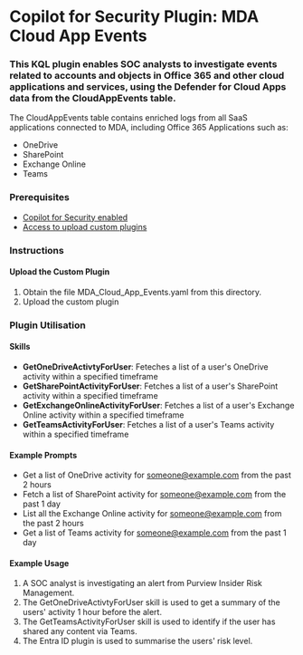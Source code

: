 # Copilot for Security Plugin: MDA Cloud App Events

### This KQL plugin enables SOC analysts to investigate events related to accounts and objects in Office 365 and other cloud applications and services, using the Defender for Cloud Apps data from the CloudAppEvents table. 

The CloudAppEvents table contains enriched logs from all SaaS applications connected to MDA, including Office 365 Applications such as:
- OneDrive
- SharePoint
- Exchange Online
- Teams

### Prerequisites

-   [Copilot for Security enabled](https://learn.microsoft.com/en-us/security-copilot/get-started-security-copilot#onboarding-to-microsoft-security-copilot)
-   [Access to upload custom plugins](https://learn.microsoft.com/en-us/security-copilot/manage-plugins?tabs=securitycopilotplugin#managing-custom-plugins)

### Instructions

#### Upload the Custom Plugin

1.  Obtain the file MDA_Cloud_App_Events.yaml from this directory.
2.  Upload the custom plugin

### Plugin Utilisation

#### Skills

- **GetOneDriveActivtyForUser**: Feteches a list of a user's OneDrive activity within a specified timeframe
- **GetSharePointActivityForUser**: Fetches a list of a user's SharePoint activity within a specified timeframe
- **GetExchangeOnlineActivityForUser**: Fetches a list of a user's Exchange Online activity within a specified timeframe
- **GetTeamsActivityForUser**: Fetches a list of a user's Teams activity within a specified timeframe

#### Example Prompts

- Get a list of OneDrive activity for someone@example.com from the past 2 hours
- Fetch a list of SharePoint activity for someone@example.com from the past 1 day
- List all the Exchange Online activity for someone@example.com from the past 2 hours
- Get a list of Teams activity for someone@example.com from the past 1 day

#### Example Usage

1. A SOC analyst is investigating an alert from Purview Insider Risk Management.
2. The GetOneDriveActivtyForUser skill is used to get a summary of the users' activity 1 hour before the alert.
3. The GetTeamsActivityForUser skill is used to identify if the user has shared any content via Teams.
4. The Entra ID plugin is used to summarise the users' risk level. 
